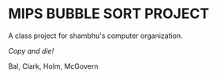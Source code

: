 MIPS BUBBLE SORT PROJECT
========================

A class project for shambhu's computer organization.

*Copy and die!*

Bal, Clark, Holm, McGovern
